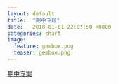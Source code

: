 ```yaml
---  
layout: default  
title:  "期中专题"  
date:   2018-01-01 22:07:50 +0800  
categories: chart
image:
  feature: gembox.png
  teaser: gembox.png
---  
```


<a href="/infovis/P组/P组.html">期中专案</a>